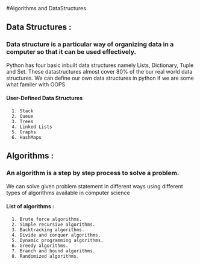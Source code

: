 <snippet>
  <content><![CDATA[

#Algorithms and DataStructures
## Data Structures :
  ### Data structure is a particular way of organizing data in a computer so that it can be used effectively.
  Python has four basic inbuilt data structures namely Lists, Dictionary, Tuple and Set.
  These datastructures almost cover 80% of the our real world data structures.
  We can define our own data structures in python if we are some what familer with OOPS
  #### User-Defined Data Structures
      1. Stack
      2. Queue
      3. Trees
      4. Linked Lists
      5. Graphs
      6. HashMaps
  
 ## Algorithms :
   ### An algorithm is a step by step process to solve a problem.
   We can solve given problem statement in different ways using different types of algorithms available in computer science
   #### List of algorithms :
      1. Brute force algorithms.
      2. Simple recursive algorithms.
      3. Backtracking algorithms.
      4. Divide and conquer algorithms.
      5. Dynamic programming algorithms.
      6. Greedy algorithms.
      7. Branch and bound algorithms.
      8. Randomized algorithms.

</content>
  <tabTrigger></tabTrigger>
</snippet>
